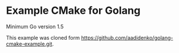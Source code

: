 # Example CMake for Golang

Minimum Go version 1.5

This example was cloned form https://github.com/aadidenko/golang-cmake-example.git.
